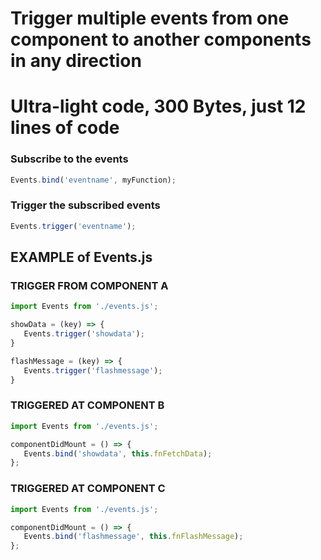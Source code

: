 
# Trigger multiple events from one component to another components in any direction
# Ultra-light code, 300 Bytes, just 12 lines of code

### Subscribe to the events
```js
Events.bind('eventname', myFunction);
```

### Trigger the subscribed events
```js
Events.trigger('eventname');
```



## EXAMPLE of Events.js

### TRIGGER FROM COMPONENT A

```js
import Events from './events.js';

showData = (key) => {
   Events.trigger('showdata');
}

flashMessage = (key) => {
   Events.trigger('flashmessage');
}
```

### TRIGGERED AT COMPONENT B

```js
import Events from './events.js';

componentDidMount = () => {
   Events.bind('showdata', this.fnFetchData);
};
```

### TRIGGERED AT COMPONENT C

```js
import Events from './events.js';

componentDidMount = () => {
   Events.bind('flashmessage', this.fnFlashMessage);
};
```
